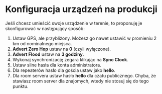 # Konfiguracja urządzeń na produkcji

Jeśli chcesz umieścić swoje urządzenie w terenie, to proponuję je skonfigurować w następujący sposób:

1. Ustaw GPS, ale przybliżony. Możesz go nawet ustawić w promieniu 2 km od nominalnego miejsca.
2. **Advert Zero Hop** ustaw na **0** (czyli wyłączone).
3. **Advert Flood** ustaw na **3 godziny.**
4. Wykonaj synchronizację zegara klikając na **Sync Clock**.
5. Ustaw silne hasła dla konta administratora.
6. Dla repeaterów hasło dla gościa ustaw jako **hello**. 
7. Dla room servera ustaw hasło **hello** dla czatu publicznego. Chyba, że stawiasz room server dla znajomych, wtedy nie stosuj się do tego punktu. 